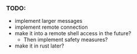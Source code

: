 ### TODO:
- implement larger messages
- implement remote connection
- make it into a remote shell access in the future?
  - Then implement safety measures?
- make it in rust later?